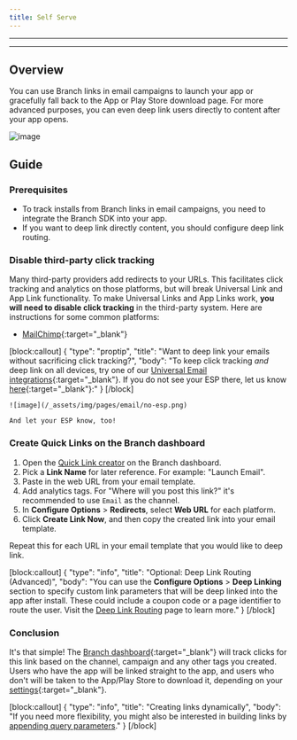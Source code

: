 ```yaml
---
title: Self Serve
---
```

---
---

## Overview

You can use Branch links in email campaigns to launch your app or gracefully fall back to the App or Play Store download page. For more advanced purposes, you can even deep link users directly to content after your app opens.

![image](/_assets/img/pages/email/self-serve/email.png)

## Guide

### Prerequisites

- To track installs from Branch links in email campaigns, you need to integrate the Branch SDK into your app.
- If you want to deep link directly content, you should configure deep link routing.

### Disable third-party click tracking

Many third-party providers add redirects to your URLs. This facilitates click tracking and analytics on those platforms, but will break Universal Link and App Link functionality. To make Universal Links and App Links work, **you will need to disable click tracking** in the third-party system. Here are instructions for some common platforms:

- [MailChimp](http://kb.mailchimp.com/reports/enable-and-view-click-tracking#Turn-Click-Tracking-On-or-Off){:target="\_blank"}

[block:callout]
{
  "type": "proptip",
  "title": "Want to deep link your emails without sacrificing click tracking?",
  "body": "To keep click tracking *and* deep link on all devices, try one of our [Universal Email integrations](https://dashboard.branch.io/email){:target="\_blank"}. If you do not see your ESP there, let us know [here](https://dashboard.branch.io/email){:target="\_blank"}:"
}
[/block]

    ![image](/_assets/img/pages/email/no-esp.png)

    And let your ESP know, too!

### Create Quick Links on the Branch dashboard

1. Open the [Quick Link creator](https://dashboard.branch.io/quick-links/qlc/define) on the Branch dashboard.
1. Pick a <notranslate>**Link Name**</notranslate> for later reference. For example: "Launch Email".
1. Paste in the web URL from your email template.
1. Add analytics tags. For "Where will you post this link?" it's recommended to use `Email` as the channel.
1. In <notranslate>**Configure Options**</notranslate> > <notranslate>**Redirects**</notranslate>, select <notranslate>**Web URL**</notranslate> for each platform.
1. Click <notranslate>**Create Link Now**</notranslate>, and then copy the created link into your email template.

Repeat this for each URL in your email template that you would like to deep link.

[block:callout]
{
  "type": "info",
  "title": "Optional: Deep Link Routing (Advanced)",
  "body": "You can use the <notranslate>**Configure Options**</notranslate> > <notranslate>**Deep Linking**</notranslate> section to specify custom link parameters that will be deep linked into the app after install. These could include a coupon code or a page identifier to route the user. Visit the [Deep Link Routing]({{base.url}}/getting-started/deep-link-routing) page to learn more."
}
[/block]

### Conclusion

It's that simple! The [Branch dashboard](https://dashboard.branch.io/sources){:target="\_blank"} will track clicks for this link based on the channel, campaign and any other tags you created. Users who have the app will be linked straight to the app, and users who don't will be taken to the App/Play Store to download it, depending on your [settings](https://dashboard.branch.io/link-settings){:target="\_blank"}.

[block:callout]
{
  "type": "info",
  "title": "Creating links dynamically",
  "body": "If you need more flexibility, you might also be interested in building links by [appending query parameters](/links/integrate/#custom-link-behavior)."
}
[/block]

